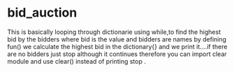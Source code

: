 # bid_auction
This is basically looping through dictionarie using while,to find the highest bid by the bidders where bid is the value and bidders are names
by defining fun() we calculate the highest bid in the dictionary{} and we print it....if there are no bidders just stop although it continues therefore you can  import clear module and use clear() instead of printing stop . 
